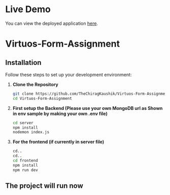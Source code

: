 # Live Demo

You can view the deployed application [here](https://virtuos-assignment.netlify.app/).

# Virtuos-Form-Assignment

## Installation

Follow these steps to set up your development environment:

1. **Clone the Repository**
   ```bash
   git clone https://github.com/TheChiragKaushik/Virtuos-Form-Assignment
   cd Virtuos-Form-Assignment

   
2. **First setup the Backend (Please use your own MongoDB url as Shown in env sample by making your own .env file)**
   ```bash
   cd server
   npm install
   nodemon index.js
   

3. **For the frontend (if currently in server file)**
   ```bash
   cd..
   cd..
   cd frontend
   npm install
   npm run dev

## The project will run now
